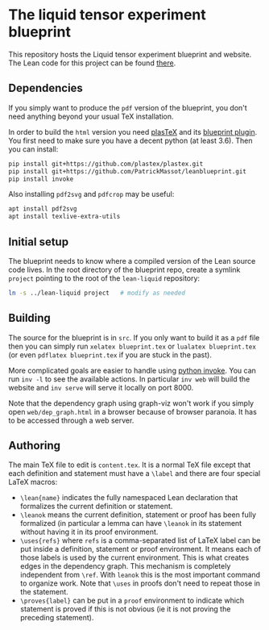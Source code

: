 # The liquid tensor experiment blueprint

This repository hosts the Liquid tensor experiment blueprint and website.
The Lean code for this project can be found [there](https://github.com/leanprover-community/lean-liquid).

## Dependencies

If you simply want to produce the `pdf` version of the blueprint, you don't
need anything beyond your usual TeX installation.

In order to build the `html` version you need 
[plasTeX](https://github.com/plastex/plastex/) and its 
[blueprint plugin](https://github.com/PatrickMassot/leanblueprint). 
You first need to make sure you have a decent python (at least 3.6). 
Then you can install:

```bash
pip install git+https://github.com/plastex/plastex.git
pip install git+https://github.com/PatrickMassot/leanblueprint.git
pip install invoke
```

Also installing `pdf2svg` and `pdfcrop` may be useful:

```bash
apt install pdf2svg
apt install texlive-extra-utils
```

## Initial setup

The blueprint needs to know where a compiled version
of the Lean source code lives.
In the root directory of the blueprint repo,
create a symlink `project` pointing to the root of
the `lean-liquid` repository:

```bash
ln -s ../lean-liquid project   # modify as needed
```

## Building

The source for the blueprint is in `src`. 
If you only want to build it as a `pdf` file then you can simply run 
`xelatex blueprint.tex` or `lualatex blueprint.tex` (or even `pdflatex blueprint.tex`
if you are stuck in the past).

More complicated goals are easier to handle using [python invoke](https://www.pyinvoke.org/).
You can run `inv -l` to see the available actions. In particular `inv web` will build the website
and `inv serve` will serve it locally on port 8000.

Note that the dependency graph using graph-viz won't work if you simply open `web/dep_graph.html` in 
a browser because of browser paranoia. It has to be accessed through a web server. 

## Authoring

The main TeX file to edit is `content.tex`. It is a normal TeX file except that
each definition and statement must have a `\label` and there are four special LaTeX macros:
* `\lean{name}` indicates the fully namespaced Lean declaration that formalizes
  the current definition or statement.
* `\leanok` means the current definition, statement or proof has been fully formalized (in particular
  a lemma can have `\leanok` in its statement without having it in its proof environment.
* `\uses{refs}` where `refs` is a comma-separated list of LaTeX label can be
  put inside a definition, statement or proof environment. It means each of
  those labels is used by the current environment. This is what creates edges
  in the dependency graph. This mechanism is completely independent from
  `\ref`. With `leanok` this is the most important command to organize work.
  Note that `\uses` in proofs don't need to repeat those in the statement.
* `\proves{label}` can be put in a `proof` environment to indicate which
  statement is proved if this is not obvious (ie it is not proving the
  preceding statement).
